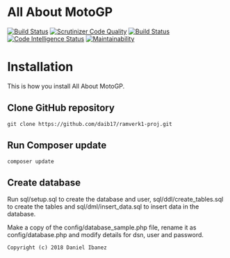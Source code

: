 All About MotoGP
==================================

[![Build Status](https://travis-ci.com/daib17/ramverk1-proj.svg?branch=master)](https://travis-ci.com/daib17/ramverk1-proj)
[![Scrutinizer Code Quality](https://scrutinizer-ci.com/g/daib17/ramverk1-proj/badges/quality-score.png?b=master)](https://scrutinizer-ci.com/g/daib17/ramverk1-proj/?branch=master)
[![Build Status](https://scrutinizer-ci.com/g/daib17/ramverk1-proj/badges/build.png?b=master)](https://scrutinizer-ci.com/g/daib17/ramverk1-proj/build-status/master)
[![Code Intelligence Status](https://scrutinizer-ci.com/g/daib17/ramverk1-proj/badges/code-intelligence.svg?b=master)](https://scrutinizer-ci.com/code-intelligence)
[![Maintainability](https://api.codeclimate.com/v1/badges/cd62b626acd6dc59b211/maintainability)](https://codeclimate.com/github/daib17/ramverk1-proj/maintainability)



Installation
==================================
This is how you install All About MotoGP.

## Clone GitHub repository
```
git clone https://github.com/daib17/ramverk1-proj.git
```

## Run Composer update
```
composer update
```

## Create database
Run sql/setup.sql to create the database and user, sql/ddl/create_tables.sql to create the tables and sql/dml/insert_data.sql to insert data in the database.

Make a copy of the config/database_sample.php file, rename it as config/database.php and modify details for dsn, user and password.


```
Copyright (c) 2018 Daniel Ibanez
```
